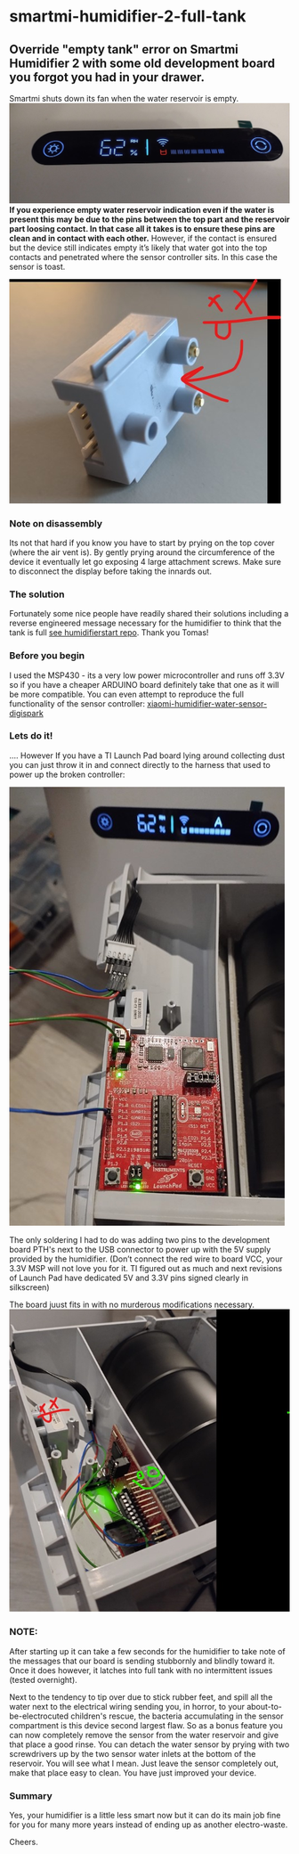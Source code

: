 # smartmi-humidifier-2-full-tank
## Override "empty tank" error on Smartmi Humidifier 2 with some old development board you forgot you had in your drawer.

Smartmi shuts down its fan when the water reservoir is empty.
![Alt text](img/panel.jpeg "Smartmi panel says I'm empty - but you know its not true...")
**If you experience empty water reservoir indication even if the water is present this may be due to the pins between the top part and the reservoir part loosing contact. In that case all it takes is to ensure these pins are clean and in contact with each other.** However, if the contact is ensured but the device still indicates empty it’s likely that water got into the top contacts and penetrated where the sensor controller sits. In this case the sensor is toast. 

![Alt text](img/dead_sensor_controller.jpeg "The controller is dead when it fails to TX messages on pin 3...")

### Note on disassembly
Its not that hard if you know you have to start by prying on the top cover (where the air vent is). By gently prying around the circumference of the device it eventually let go exposing 4 large attachment screws. Make sure to disconnect the display before taking the innards out.

### The solution
Fortunately some nice people have readily shared their solutions including a reverse engineered message necessary for the humidifier to think that the tank is full
[see humidifierstart repo](https://github.com/tomasvilda/humidifierstart). Thank you Tomas!

### Before you begin
I used the MSP430 - its a very low power microcontroller and runs off 3.3V so if you have a cheaper ARDUINO board definitely take that one as it will be more compatible. You can even attempt to reproduce the full functionality of the sensor controller: [xiaomi-humidifier-water-sensor-digispark](https://github.com/prj/xiaomi-humidifier-water-sensor-digispark)

### Lets do it!
.... However If you have a TI Launch Pad board lying around collecting dust you can just throw it in and connect directly to the harness that used to power up the broken controller:

![Alt text](img/fix.jpeg "Ensure you use the 5V input from humidifier on the USB part of the LaunchPad to allow it to convert the supply to 3.3V for the microcontroller itself")

The only soldering I had to do was adding two pins to the development board PTH's next to the USB connector to power up with the 5V supply provided by the humidifier. (Don’t connect the red wire to board VCC, your 3.3V MSP will not love you for it. TI figured out as much and next revisions of Launch Pad have dedicated 5V and 3.3V pins signed clearly in silkscreen)

The board juust fits in with no murderous modifications necessary.
![Alt text](img/fit.jpeg "Fits snug")

### NOTE: 
After starting up it can take a few seconds for the humidifier to take note of the messages that our board is sending stubbornly and blindly  toward it. Once it does however, it latches into full tank with no intermittent issues (tested overnight).

Next to the tendency to tip over due to stick rubber feet, and spill all the water next to the electrical wiring sending you, in horror, to your about-to-be-electrocuted children's rescue, the bacteria accumulating in the sensor compartment is this device second largest flaw. So as a bonus feature you can now completely remove the sensor from the water reservoir and give that place a good rinse. You can detach the water sensor by prying with two screwdrivers up by the two sensor water inlets at the bottom of the reservoir. You will see what I mean. Just leave the sensor completely out, make that place easy to clean. You have just improved your device.

### Summary
Yes, your humidifier is a little less smart now but it can do its main job fine for you for many more years instead of ending up as another electro-waste.

Cheers.
